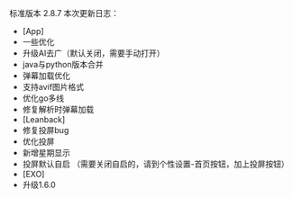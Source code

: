 标准版本 2.8.7
本次更新日志：

* [App]
* 一些优化
* 升级AI去广（默认关闭，需要手动打开）
* java与python版本合并
* 弹幕加载优化
* 支持avif图片格式
* 优化go多线
* 修复解析时弹幕加载
* [Leanback]
* 修复投屏bug
* 优化投屏
* 新增星期显示
* 投屏默认自启 （需要关闭自启的，请到个性设置-首页按钮，加上投屏按钮）
* [EXO]
* 升级1.6.0